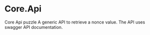 # Core.Api
Core Api puzzle
A generic API to retrieve a nonce value.
The API uses swagger API documentation.
